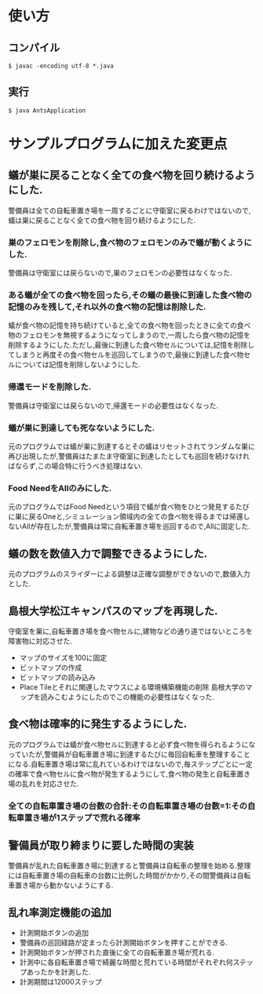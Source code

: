 # 使い方
## コンパイル
```
$ javac -encoding utf-8 *.java
```
## 実行
```
$ java AntsApplication
```
# サンプルプログラムに加えた変更点
## 蟻が巣に戻ることなく全ての食べ物を回り続けるようにした.
警備員は全ての自転車置き場を一周するごとに守衛室に戻るわけではないので,蟻は巣に戻ることなく全ての食べ物を回り続けるようにした.
### 巣のフェロモンを削除し,食べ物のフェロモンのみで蟻が動くようにした.
警備員は守衛室には戻らないので,巣のフェロモンの必要性はなくなった.
### ある蟻が全ての食べ物を回ったら,その蟻の最後に到達した食べ物の記憶のみを残して,それ以外の食べ物の記憶は削除した.
蟻が食べ物の記憶を持ち続けていると,全ての食べ物を回ったときに全ての食べ物のフェロモンを無視するようになってしまうので,一周したら食べ物の記憶を削除するようにした.ただし,最後に到達した食べ物セルについては,記憶を削除してしまうと再度その食べ物セルを巡回してしまうので,最後に到達した食べ物セルについては記憶を削除しないようにした.
### 帰還モードを削除した.
警備員は守衛室には戻らないので,帰還モードの必要性はなくなった.
### 蟻が巣に到達しても死なないようにした.
元のプログラムでは蟻が巣に到達するとその蟻はリセットされてランダムな巣に再び出現したが,警備員はたまたま守衛室に到達したとしても巡回を続けなければならず,この場合特に行うべき処理はない.
### Food NeedをAllのみにした.
元のプログラムではFood Needという項目で蟻が食べ物をひとつ発見するたびに巣に戻るOneと,シミュレーション領域内の全ての食べ物を得るまでは帰還しないAllが存在したが,警備員は常に自転車置き場を巡回するので,Allに固定した.
## 蟻の数を数値入力で調整できるようにした.
元のプログラムのスライダーによる調整は正確な調整ができないので,数値入力とした.
## 島根大学松江キャンパスのマップを再現した.
守衛室を巣に,自転車置き場を食べ物セルに,建物などの通り道ではないところを障害物に対応させた.
- マップのサイズを100に固定
- ビットマップの作成
- ビットマップの読み込み
- Place Tileとそれに関連したマウスによる環境構築機能の削除
島根大学のマップを読みこむようにしたのでこの機能の必要性はなくなった.
## 食べ物は確率的に発生するようにした.
元のプログラムでは蟻が食べ物セルに到達すると必ず食べ物を得られるようになっていたが,警備員が自転車置き場に到達するたびに毎回自転車を整理することになる.自転車置き場は常に乱れているわけではないので,毎ステップごとに一定の確率で食べ物セルに食べ物が発生するようにして,食べ物の発生と自転車置き場の乱れを対応させた.
### 全ての自転車置き場の台数の合計:その自転車置き場の台数=1:その自転車置き場が1ステップで荒れる確率
## 警備員が取り締まりに要した時間の実装
警備員が乱れた自転車置き場に到達すると警備員は自転車の整理を始める.整理には自転車置き場の自転車の台数に比例した時間がかかり,その間警備員は自転車置き場から動かないようにする.
## 乱れ率測定機能の追加
- 計測開始ボタンの追加
- 警備員の巡回経路が定まったら計測開始ボタンを押すことができる.
- 計測開始ボタンが押された直後に全ての自転車置き場が荒れる.
- 計測中に各自転車置き場で綺麗な時間と荒れている時間がそれぞれ何ステップあったかを計測した.
- 計測期間は12000ステップ

